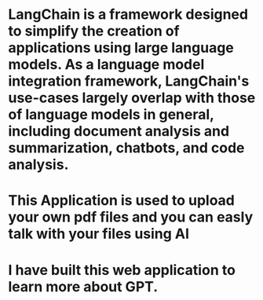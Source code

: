 # LangChain is a framework designed to simplify the creation of applications using large language models. As a language model integration framework, LangChain's use-cases largely overlap with those of language models in general, including document analysis and summarization, chatbots, and code analysis.

# This Application is used to upload your own pdf files and you can easly talk with your files using AI

# I have built this web application to learn more about GPT.
